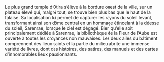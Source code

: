 Le plus grand temple d’Otira s’élève à la bordure ouest de la ville, sur un plateau élevé qui, malgré tout, se trouve bien plus bas que le haut de la falaise. Sa localisation lui permet de capturer les rayons du soleil levant, transformant ainsi son dôme central en un hommage étincelant à la déesse du soleil, Sarenrae, lorsque le ciel est dégagé. Bien qu’elle soit principalement dédiée à Sarenrae, la bibliothèque de la Fleur de l’Aube est ouverte à toutes les croyances non mauvaises. Les deux ailes du bâtiment comprennent des lieux saints et la partie du milieu abrite une immense variété de livres, dont des histoires, des satires, des manuels et des cartes d’innombrables lieux passionnants.